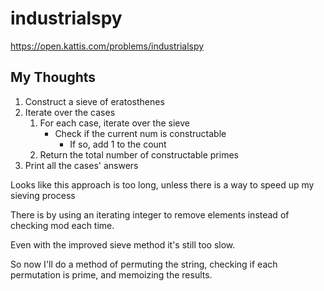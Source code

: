 # industrialspy

<https://open.kattis.com/problems/industrialspy>

## My Thoughts

1. Construct a sieve of eratosthenes
2. Iterate over the cases
    1. For each case, iterate over the sieve
        - Check if the current num is constructable
            - If so, add 1 to the count
    2. Return the total number of constructable primes
3. Print all the cases' answers

Looks like this approach is too long, unless there is a way to speed up my sieving process

There is by using an iterating integer to remove elements instead of checking mod each time.

Even with the improved sieve method it's still too slow.

So now I'll do a method of permuting the string, checking if each permutation is prime, and memoizing the results.
